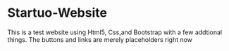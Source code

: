 # Startuo-Website
This is a test website using Html5, Css,and Bootstrap with a few addtional things. The buttons and links are merely placeholders right now 
